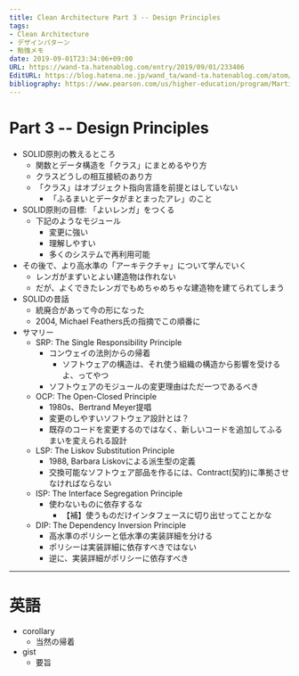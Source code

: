 ```yaml
---
title: Clean Architecture Part 3 -- Design Principles
tags:
- Clean Architecture
- デザインパターン
- 勉強メモ
date: 2019-09-01T23:34:06+09:00
URL: https://wand-ta.hatenablog.com/entry/2019/09/01/233406
EditURL: https://blog.hatena.ne.jp/wand_ta/wand-ta.hatenablog.com/atom/entry/26006613415256214
bibliography: https://www.pearson.com/us/higher-education/program/Martin-Clean-Architecture-A-Craftsman-s-Guide-to-Software-Structure-and-Design/PGM333762.html
---
```



# Part 3 -- Design Principles

- SOLID原則の教えるところ
    - 関数とデータ構造を「クラス」にまとめるやり方
    - クラスどうしの相互接続のあり方
    - 「クラス」はオブジェクト指向言語を前提とはしていない
        - 「ふるまいとデータがまとまったアレ」のこと
- SOLID原則の目標: 「よいレンガ」をつくる
    - 下記のようなモジュール
        - 変更に強い
        - 理解しやすい
        - 多くのシステムで再利用可能
- その後で、より高水準の「アーキテクチャ」について学んでいく
    - レンガがまずいとよい建造物は作れない
    - だが、よくできたレンガでもめちゃめちゃな建造物を建てられてしまう
- SOLIDの昔話
    - 統廃合があって今の形になった
    - 2004, Michael Feathers氏の指摘でこの順番に
- サマリー
    - SRP: The Single Responsibility Principle
        - コンウェイの法則からの帰着
            - ソフトウェアの構造は、それ使う組織の構造から影響を受けるよ、ってやつ
        - ソフトウェアのモジュールの変更理由はただ一つであるべき
    - OCP: The Open-Closed Principle
        - 1980s、Bertrand Meyer提唱
        - 変更のしやすいソフトウェア設計とは？
        - 既存のコードを変更するのではなく、新しいコードを追加してふるまいを変えられる設計
    - LSP: The Liskov Substitution Principle
        - 1988, Barbara Liskovによる派生型の定義
        - 交換可能なソフトウェア部品を作るには、Contract(契約)に準拠させなければならない
    - ISP: The Interface Segregation Principle
        - 使わないものに依存するな
            - 【補】使うものだけインタフェースに切り出せってことかな
    - DIP: The Dependency Inversion Principle
        - 高水準のポリシーと低水準の実装詳細を分ける
        - ポリシーは実装詳細に依存すべきではない
        - 逆に、実装詳細がポリシーに依存すべき
        
        
----------------------------------------

# 英語

- corollary
    - 当然の帰着
- gist
    - 要旨
